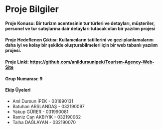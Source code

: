 # Proje Bilgiler
#### Proje Konusu: Bir turizm acentesinin tur türleri ve detayları, müşteriler, personel ve tur satışlarına dair detayları tutacak olan bir yazılım projesi
#### Proje Hedeflenen Çıktısı: Kullanıcıların tatillerini ve gezi planlamalarını daha iyi ve kolay bir şekilde oluşturabilmeleri için bir web tabanlı yazılım projesi.
#### Proje Linki: https://github.com/anildursunipek/Tourism-Agency-Web-Site
#### Grup Numarası: 9
#### Ekip Üyeleri
- Anıl Dursun İPEK - 031890131
- Batuhan ARSLANDAŞ - 032190097
- Yakup GÜRER - 031990081
- Ramiz Can AKBIYIK - 032190062
- Talha DAĞLAYAN - 032190070
